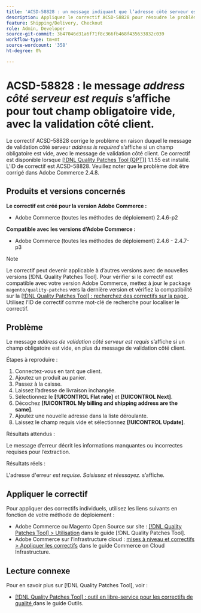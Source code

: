 ```yaml
---
title: 'ACSD-58828 : un message indiquant que l’adresse côté serveur est requise s’affiche pour tout champ obligatoire vide, avec une validation côté client.'
description: Appliquez le correctif ACSD-58828 pour résoudre le problème Adobe Commerce en raison duquel le message de validation côté serveur *address is required* s’affiche si un champ obligatoire est vide, avec le message de validation côté client.
feature: Shipping/Delivery, Checkout
role: Admin, Developer
source-git-commit: 3b47046d31a6f71f8c366fb468f435633832c039
workflow-type: tm+mt
source-wordcount: '358'
ht-degree: 0%

---
```



# ACSD-58828 : le message *address côté serveur est requis* s’affiche pour tout champ obligatoire vide, avec la validation côté client.

Le correctif ACSD-58828 corrige le problème en raison duquel le message de validation côté serveur *address is required* s’affiche si un champ obligatoire est vide, avec le message de validation côté client. Ce correctif est disponible lorsque [[!DNL Quality Patches Tool (QPT)]](/help/tools/quality-patches-tool/quality-patches-tool-to-self-serve-quality-patches.md) 1.1.55 est installé. L’ID de correctif est ACSD-58828. Veuillez noter que le problème doit être corrigé dans Adobe Commerce 2.4.8.

## Produits et versions concernés

**Le correctif est créé pour la version Adobe Commerce :**
* Adobe Commerce (toutes les méthodes de déploiement) 2.4.6-p2

**Compatible avec les versions d’Adobe Commerce :**
* Adobe Commerce (toutes les méthodes de déploiement) 2.4.6 - 2.4.7-p3

>[!NOTE]
>
>Le correctif peut devenir applicable à d’autres versions avec de nouvelles versions [!DNL Quality Patches Tool]. Pour vérifier si le correctif est compatible avec votre version Adobe Commerce, mettez à jour le package `magento/quality-patches` vers la dernière version et vérifiez la compatibilité sur la [[!DNL Quality Patches Tool] : recherchez des correctifs sur la page ](https://experienceleague.adobe.com/tools/commerce-quality-patches/index.html?lang=fr). Utilisez l’ID de correctif comme mot-clé de recherche pour localiser le correctif.

## Problème

Le message *address de validation côté serveur est requis* s’affiche si un champ obligatoire est vide, en plus du message de validation côté client.

Étapes à reproduire :

1. Connectez-vous en tant que client.
1. Ajoutez un produit au panier.
1. Passez à la caisse.
1. Laissez l’adresse de livraison inchangée.
1. Sélectionnez le **[!UICONTROL Flat rate]** et **[!UICONTROL Next]**.
1. Décochez **[!UICONTROL My billing and shipping address are the same]**.
1. Ajoutez une nouvelle adresse dans la liste déroulante.
1. Laissez le champ requis vide et sélectionnez **[!UICONTROL Update]**.

Résultats attendus :

Le message d’erreur décrit les informations manquantes ou incorrectes requises pour l’extraction.

Résultats réels :

L&#39;adresse d&#39;erreur *est requise. Saisissez et réessayez.* s’affiche.

## Appliquer le correctif

Pour appliquer des correctifs individuels, utilisez les liens suivants en fonction de votre méthode de déploiement :

* Adobe Commerce ou Magento Open Source sur site : [[!DNL Quality Patches Tool] > Utilisation](/help/tools/quality-patches-tool/usage.md) dans le guide [!DNL Quality Patches Tool].
* Adobe Commerce sur l’infrastructure cloud : [mises à niveau et correctifs > Appliquer les correctifs](https://experienceleague.adobe.com/docs/commerce-cloud-service/user-guide/develop/upgrade/apply-patches.html?lang=fr) dans le guide Commerce on Cloud Infrastructure.

## Lecture connexe

Pour en savoir plus sur [!DNL Quality Patches Tool], voir :

* [[!DNL Quality Patches Tool] : outil en libre-service pour les correctifs de qualité ](/help/tools/quality-patches-tool/quality-patches-tool-to-self-serve-quality-patches.md) dans le guide Outils.
